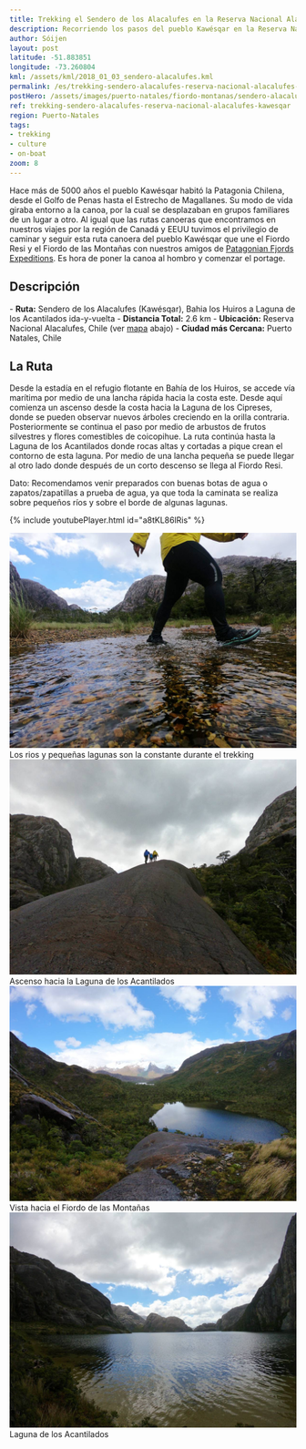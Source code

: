 ```yaml
---
title: Trekking el Sendero de los Alacalufes en la Reserva Nacional Alacalufes (Kawésqar)
description: Recorriendo los pasos del pueblo Kawésqar en la Reserva Nacional Alacalufes junto a nuestros amigos de Patagonian Fjord Expeditions.
author: Sóijen
layout: post
latitude: -51.883851
longitude: -73.260804
kml: /assets/kml/2018_01_03_sendero-alacalufes.kml
permalink: /es/trekking-sendero-alacalufes-reserva-nacional-alacalufes-kawesqar/
postHero: /assets/images/puerto-natales/fiordo-montanas/sendero-alacalufes-cover.jpg
ref: trekking-sendero-alacalufes-reserva-nacional-alacalufes-kawesqar
region: Puerto-Natales
tags:
- trekking
- culture
- on-boat
zoom: 8
---
```

Hace más de 5000 años el pueblo Kawésqar habitó la Patagonia Chilena, desde el Golfo de Penas hasta el Estrecho de Magallanes. Su modo de vida giraba entorno a la canoa, por la cual se desplazaban en grupos familiares de un lugar a otro. Al igual que las rutas canoeras que encontramos en nuestros viajes por la región de Canadá y EEUU tuvimos el privilegio de caminar y seguir esta ruta canoera del pueblo Kawésqar que une el Fiordo Resi y el Fiordo de las Montañas con nuestros amigos de <a href="http://www.patagonianfjords.com/" target="_blank">Patagonian Fjords Expeditions</a>. Es hora de poner la canoa al hombro y comenzar el portage.

<h2>Descripción</h2>
- <strong>Ruta:</strong> Sendero de los Alacalufes (Kawésqar), Bahia los Huiros a Laguna de los Acantilados ida-y-vuelta
- <strong>Distancia Total:</strong> 2.6 km
- <strong>Ubicación:</strong> Reserva Nacional Alacalufes, Chile (ver <a href="#map">mapa</a> abajo)
- <strong>Ciudad más Cercana:</strong> Puerto Natales, Chile

<h2>La Ruta</h2>
Desde la estadía en el refugio flotante en Bahía de los Huiros, se accede vía marítima por medio de una lancha rápida hacia la costa este.
Desde aquí comienza un ascenso desde la costa hacia la Laguna de los Cipreses, donde se pueden observar nuevos árboles creciendo en la orilla contraria. Posteriormente se continua el paso por medio de arbustos de frutos silvestres y flores comestibles de coicopihue.
La ruta continúa hasta la Laguna de los Acantilados donde rocas altas y cortadas a pique crean el contorno de esta laguna. Por medio de una lancha pequeña se puede llegar al otro lado donde después de un corto descenso se llega al Fiordo Resi.

<i class="fa fa-info-circle" style="color:#FFB300"></i> Dato: Recomendamos venir preparados con buenas botas de agua o zapatos/zapatillas a prueba de agua, ya que toda la caminata se realiza sobre pequeños ríos y sobre el borde de algunas lagunas.

{% include youtubePlayer.html id="a8tKL86lRis" %}

<img src="/assets/images/puerto-natales/fiordo-montanas/water-sendero-alacalufes.jpg" alt="Trekking Sendero Alacalufe">
<div class="img-caption">Los rios y pequeñas lagunas son la constante durante el trekking</div>
<img src="/assets/images/puerto-natales/fiordo-montanas/uphill-sendero-alacalufes.jpg" alt="Trekking Sendero Alacalufe">
<div class="img-caption">Ascenso hacia la Laguna de los Acantilados</div>
<img src="/assets/images/puerto-natales/fiordo-montanas/lake-sendero-alacalufes.jpg" alt="Trekking Sendero Alacalufe Vista hacia el Fiordo de las Montañas">
<div class="img-caption">Vista hacia el Fiordo de las Montañas</div>
<img src="/assets/images/puerto-natales/fiordo-montanas/acantilados-sendero-alacalufe.jpg" alt="Trekking Sendero Alacalufe Laguna de los Acantilados">
<div class="img-caption">Laguna de los Acantilados</div>
